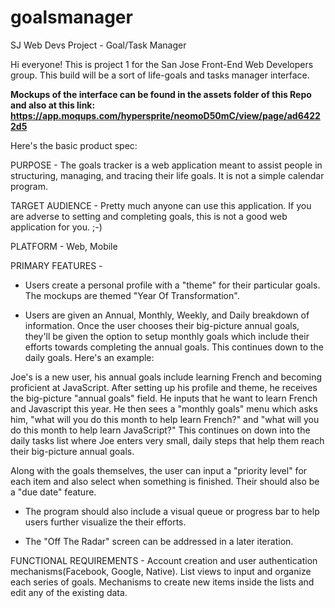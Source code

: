# goalsmanager
SJ Web Devs Project - Goal/Task Manager

Hi everyone! This is project 1 for the San Jose Front-End Web Developers group. This build will be a sort of life-goals and tasks manager interface. 

**Mockups of the interface can be found in the assets folder of this Repo and also at this link: https://app.moqups.com/hypersprite/neomoD50mC/view/page/ad64222d5**

Here's the basic product spec:

PURPOSE - The goals tracker is a web application meant to assist people in structuring, managing, and tracing their life goals. It is not a simple calendar program.

TARGET AUDIENCE - Pretty much anyone can use this application. If you are adverse to setting and completing goals, this is not a good web application for you. ;-)

PLATFORM - Web, Mobile

PRIMARY FEATURES -  

* Users create a personal profile with a "theme" for their particular goals. The mockups are themed "Year Of Transformation".

* Users are given an Annual, Monthly, Weekly, and Daily breakdown of information. Once the user chooses their big-picture annual goals, they'll be given the option to setup monthly goals which include their efforts towards completing the annual goals. This continues down to the daily goals. Here's an example:
                    
Joe's is a new user, his annual goals include learning French and becoming proficient at JavaScript. After setting up his profile and theme, he receives the big-picture "annual goals" field. He inputs that he want to learn French and Javascript this year. He then sees a "monthly goals" menu which asks him, "what will you do this month to help learn French?" and "what will you do this month to help learn JavaScript?" This continues on down into the daily tasks list where Joe enters very small, daily steps that help them reach their big-picture annual goals.
                    
Along with the goals themselves, the user can input a "priority level" for each item and also select when something is finished. Their should also be a "due date" feature.
                    
* The program should also include a visual queue or progress bar to help users further visualize the their efforts.
                    
* The "Off The Radar" screen can be addressed in a later iteration.
                    
FUNCTIONAL REQUIREMENTS - Account creation and user authentication mechanisms(Facebook, Google, Native). List views to input and organize each series of goals. Mechanisms to create new items inside the lists and edit any of the existing data.

